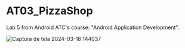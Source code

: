 # AT03_PizzaShop
Lab 5 from Android ATC's course: "Android Application Development". 

![Captura de tela 2024-03-18 144037](https://github.com/alxmart/AT03_PizzaShop/assets/48797259/9072aaea-dd19-4662-a5e3-332c54d03feb)


